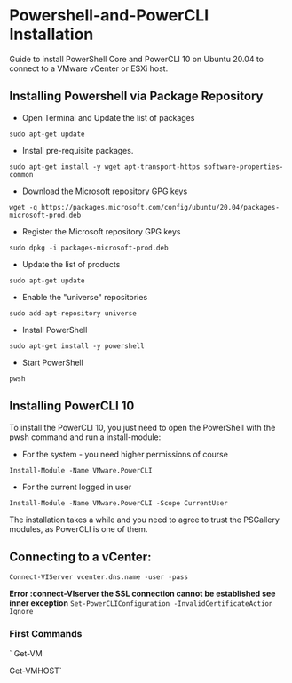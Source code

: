 # Powershell-and-PowerCLI Installation
Guide to install PowerShell Core and PowerCLI 10 on Ubuntu 20.04 to connect to a VMware vCenter or ESXi host.

## Installing Powershell via Package Repository
* Open Terminal and Update the list of packages

`sudo apt-get update`
* Install pre-requisite packages.

`sudo apt-get install -y wget apt-transport-https software-properties-common`
* Download the Microsoft repository GPG keys

`wget -q https://packages.microsoft.com/config/ubuntu/20.04/packages-microsoft-prod.deb`
* Register the Microsoft repository GPG keys

`sudo dpkg -i packages-microsoft-prod.deb`
* Update the list of products

`sudo apt-get update`
* Enable the "universe" repositories

`sudo add-apt-repository universe`
* Install PowerShell

`sudo apt-get install -y powershell`
* Start PowerShell

`pwsh`

## Installing PowerCLI 10
To install the PowerCLI 10, you just need to open the PowerShell with the pwsh command and run a install-module:

* For the system - you need higher permissions of course

`Install-Module -Name VMware.PowerCLI`

* For the current logged in user

`Install-Module -Name VMware.PowerCLI -Scope CurrentUser`

The installation takes a while and you need to agree to trust the PSGallery modules, as PowerCLI is one of them.

## Connecting to a vCenter:

`Connect-VIServer vcenter.dns.name -user -pass`

__Error :connect-VIserver the SSL connection cannot be established see inner exception__
`Set-PowerCLIConfiguration -InvalidCertificateAction Ignore`

### First Commands

` Get-VM

Get-VMHOST`

